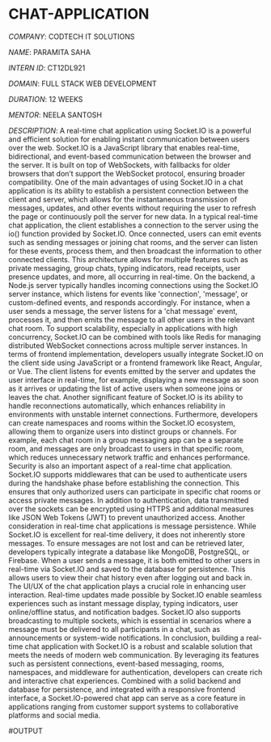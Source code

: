 # CHAT-APPLICATION

*COMPANY*: CODTECH IT SOLUTIONS

*NAME*: PARAMITA SAHA

*INTERN ID*: CT12DL921

*DOMAIN*: FULL STACK WEB DEVELOPMENT

*DURATION*: 12 WEEKS

*MENTOR*: NEELA SANTOSH

*DESCRIPTION*: A real-time chat application using Socket.IO is a powerful and efficient solution for enabling instant communication between users over the web. Socket.IO is a JavaScript library that enables real-time, bidirectional, and event-based communication between the browser and the server. It is built on top of WebSockets, with fallbacks for older browsers that don’t support the WebSocket protocol, ensuring broader compatibility. One of the main advantages of using Socket.IO in a chat application is its ability to establish a persistent connection between the client and server, which allows for the instantaneous transmission of messages, updates, and other events without requiring the user to refresh the page or continuously poll the server for new data. In a typical real-time chat application, the client establishes a connection to the server using the io() function provided by Socket.IO. Once connected, users can emit events such as sending messages or joining chat rooms, and the server can listen for these events, process them, and then broadcast the information to other connected clients. This architecture allows for multiple features such as private messaging, group chats, typing indicators, read receipts, user presence updates, and more, all occurring in real-time. On the backend, a Node.js server typically handles incoming connections using the Socket.IO server instance, which listens for events like 'connection', 'message', or custom-defined events, and responds accordingly. For instance, when a user sends a message, the server listens for a 'chat message' event, processes it, and then emits the message to all other users in the relevant chat room. To support scalability, especially in applications with high concurrency, Socket.IO can be combined with tools like Redis for managing distributed WebSocket connections across multiple server instances. In terms of frontend implementation, developers usually integrate Socket.IO on the client side using JavaScript or a frontend framework like React, Angular, or Vue. The client listens for events emitted by the server and updates the user interface in real-time, for example, displaying a new message as soon as it arrives or updating the list of active users when someone joins or leaves the chat. Another significant feature of Socket.IO is its ability to handle reconnections automatically, which enhances reliability in environments with unstable internet connections. Furthermore, developers can create namespaces and rooms within the Socket.IO ecosystem, allowing them to organize users into distinct groups or channels. For example, each chat room in a group messaging app can be a separate room, and messages are only broadcast to users in that specific room, which reduces unnecessary network traffic and enhances performance. Security is also an important aspect of a real-time chat application. Socket.IO supports middlewares that can be used to authenticate users during the handshake phase before establishing the connection. This ensures that only authorized users can participate in specific chat rooms or access private messages. In addition to authentication, data transmitted over the sockets can be encrypted using HTTPS and additional measures like JSON Web Tokens (JWT) to prevent unauthorized access. Another consideration in real-time chat applications is message persistence. While Socket.IO is excellent for real-time delivery, it does not inherently store messages. To ensure messages are not lost and can be retrieved later, developers typically integrate a database like MongoDB, PostgreSQL, or Firebase. When a user sends a message, it is both emitted to other users in real-time via Socket.IO and saved to the database for persistence. This allows users to view their chat history even after logging out and back in. The UI/UX of the chat application plays a crucial role in enhancing user interaction. Real-time updates made possible by Socket.IO enable seamless experiences such as instant message display, typing indicators, user online/offline status, and notification badges. Socket.IO also supports broadcasting to multiple sockets, which is essential in scenarios where a message must be delivered to all participants in a chat, such as announcements or system-wide notifications. In conclusion, building a real-time chat application with Socket.IO is a robust and scalable solution that meets the needs of modern web communication. By leveraging its features such as persistent connections, event-based messaging, rooms, namespaces, and middleware for authentication, developers can create rich and interactive chat experiences. Combined with a solid backend and database for persistence, and integrated with a responsive frontend interface, a Socket.IO-powered chat app can serve as a core feature in applications ranging from customer support systems to collaborative platforms and social media.

#OUTPUT
